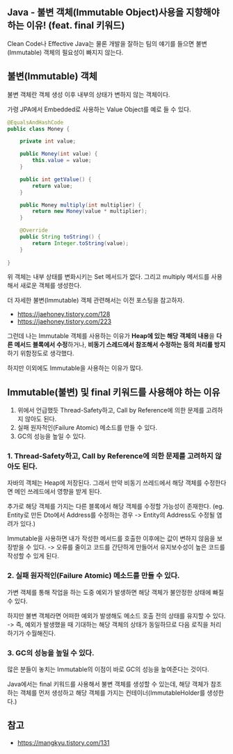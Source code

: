 ## Java - 불변 객체(Immutable Object)사용을 지향해야 하는 이유! (feat. final 키워드)

Clean Code나 Effective Java는 물론 개발을 잘하는 팀의 얘기를 들으면 불변(Immutable) 객체의 필요성이 빠지지 않는다.

## 불변(Immutable) 객체

불변 객체란 객체 생성 이후 내부의 상태가 변하지 않는 객체이다.

가령 JPA에서 Embedded로 사용하는 Value Object를 예로 들 수 있다.

```java
@EqualsAndHashCode
public class Money {

    private int value;

    public Money(int value) {
        this.value = value;
    }

    public int getValue() {
        return value;
    }

    public Money multiply(int multiplier) {
        return new Money(value * multiplier);
    }

    @Override
    public String toString() {
        return Integer.toString(value);
    }
    
}
```

위 객체는 내부 상태를 변화시키는 Set 메서드가 없다. 그리고 multiply 메서드를 사용해서 새로운 객체를 생성한다.

더 자세한 불변(Immutable) 객체 관련해서는 이전 포스팅을 참고하자.
- https://jaehoney.tistory.com/128
- https://jaehoney.tistory.com/223

그런데 나는 Immutable 객체를 사용하는 이유가 **Heap에 있는 해당 객체의 내용**을 **다른 메서드 블록에서 수정**하거나, **비동기 스레드에서 참조해서 수정하는 등의 처리를 방지**하기 위함정도로 생각했다.

하지만 이외에도 Immutable을 사용하는 이유가 많다. 

## Immutable(불변) 및 final 키워드를 사용해야 하는 이유
1. 위에서 언급했듯 Thread-Safety하고, Call by Reference에 의한 문제를 고려하지 않아도 된다. 
2. 실패 원자적인(Failure Atomic) 메소드를 만들 수 있다.
5. GC의 성능을 높일 수 있다.

### 1. Thread-Safety하고, Call by Reference에 의한 문제를 고려하지 않아도 된다.

자바의 객체는 Heap에 저장된다. 그래서 만약 비동기 쓰레드에서 해당 객체를 수정한다면 메인 쓰레드에서 영향을 받게 된다.

추가로 해당 객체를 가지는 다른 블록에서 해당 객체를 수정할 가능성이 존재한다. (eg. Entity로 만든 Dto에서 Address를 수정하는 경우 -> Entity의 Address도 수정될 염려가 있다.)

Immutable을 사용하면 내가 작성한 메서드를 호출한 이후에는 값이 변하지 않음을 보장받을 수 있다. -> 오류를 줄이고 코드를 간단하게 만들어서 유지보수성이 높은 코드를 작성할 수 있게 된다.

### 2. 실패 원자적인(Failure Atomic) 메소드를 만들 수 있다.

가변 객체를 통해 작업을 하는 도중 예외가 발생하면 해당 객체가 불안정한 상태에 빠질 수 있다.

하지만 불변 객체라면 어떠한 예외가 발생해도 메소드 호출 전의 상태를 유지할 수 있다. -> 즉, 예외가 발생했을 때 기대하는 해당 객체의 상태가 동일하므로 다음 로직을 처리하기가 수월해진다.

### 3. GC의 성능을 높일 수 있다.

많은 분들이 놓치는 Immutable의 이점이 바로 GC의 성능을 높여준다는 것이다.

Java에서는 final 키워드를 사용해서 불변 객체를 생성할 수 있는데, 해당 객체가 참조하는 객체를 먼저 생성하고 해당 객체를 가지는 컨테이너(ImmutableHolder를 생성한다.)


## 참고
- https://mangkyu.tistory.com/131